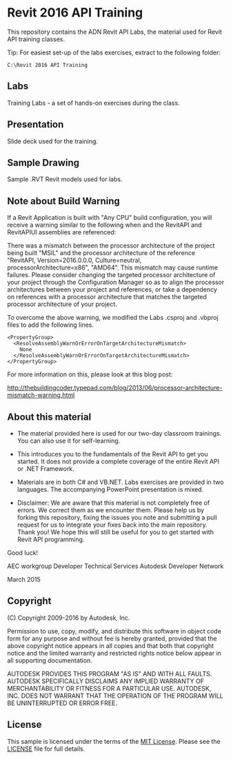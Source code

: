 # Revit 2016 API Training

This repository contains the ADN Revit API Labs, the material used for Revit API training classes.

Tip: For easiest set-up of the labs exercises, extract to the following folder:

    C:\Revit 2016 API Training


## Labs

Training Labs - a set of hands-on exercises during the class.

## Presentation

Slide deck used for the training.

## Sample Drawing

Sample .RVT Revit models used for labs.

## Note about Build Warning

If a Revit Application is built with "Any CPU" build configuration,
you will receive a warning similar to the following when and the
RevitAPI and RevitAPIUI assemblies are referenced:

There was a mismatch between the processor architecture of the project
being built "MSIL" and the processor architecture of the reference
"RevitAPI, Version=2016.0.0.0, Culture=neutral, processorArchitecture=x86",
"AMD64". This mismatch may cause runtime failures. Please consider changing
the targeted processor architecture of your project through the
Configuration Manager so as to align the processor architectures between
your project and references, or take a dependency on references with a
processor architecture that matches the targeted processor architecture
of your project.

To overcome the above warning, we modified the Labs .csproj and .vbproj
files to add the following lines.

    <PropertyGroup>
      <ResolveAssemblyWarnOrErrorOnTargetArchitectureMismatch>
        None
      </ResolveAssemblyWarnOrErrorOnTargetArchitectureMismatch>
    </PropertyGroup>

For more information on this, please look at this blog post:

http://thebuildingcoder.typepad.com/blog/2013/06/processor-architecture-mismatch-warning.html


## About this material

* The material provided here is used for our two-day classroom trainings.
  You can also use it for self-learning.

* This introduces you to the fundamentals of the Revit API to get
  you started. It does not provide a complete coverage of the entire
  Revit API or .NET Framework.

* Materials are in both C# and VB.NET. Labs exercises are provided
  in two languages. The accompanying PowerPoint presentation is mixed.

* Disclaimer: We are aware that this material is not completely free of errors.
  We correct them as we encounter them.
Please help us by forking this repository, fixing the issues you note and submitting a pull request for us to integrate your fixes back into the main repository. Thank you!
We hope this will still be useful for you to get
started with Revit API programming.

Good luck!

AEC workgroup
Developer Technical Services
Autodesk Developer Network

March 2015

## Copyright

(C) Copyright 2009-2016 by Autodesk, Inc.

Permission to use, copy, modify, and distribute this software in
object code form for any purpose and without fee is hereby granted,
provided that the above copyright notice appears in all copies and
that both that copyright notice and the limited warranty and
restricted rights notice below appear in all supporting
documentation.

AUTODESK PROVIDES THIS PROGRAM "AS IS" AND WITH ALL FAULTS.
AUTODESK SPECIFICALLY DISCLAIMS ANY IMPLIED WARRANTY OF
MERCHANTABILITY OR FITNESS FOR A PARTICULAR USE.  AUTODESK, INC.
DOES NOT WARRANT THAT THE OPERATION OF THE PROGRAM WILL BE
UNINTERRUPTED OR ERROR FREE.


## License

This sample is licensed under the terms of the [MIT License](http://www.apache.org/licenses/LICENSE-2.0).
Please see the [LICENSE](LICENSE) file for full details.